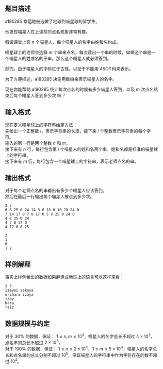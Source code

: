 ## 题目描述

a180285 幸运地被选做了地球到喵星球的留学生。

他发现喵星人在上课前的点名现象非常有趣。

假设课堂上有 $n$ 个喵星人，每个喵星人的名字由姓和名构成。

喵星球上的老师会选择 $m$ 个串来点名，每次读出一个串的时候，如果这个串是一个喵星人的姓或名的子串，那么这个喵星人就必须答到。

然而，由于喵星人的字码过于古怪，以至于不能用 $ASCII$ 码来表示。

为了方便描述，a180285 决定用数串来表示喵星人的名字。

现在你能帮助 a180285 统计每次点名的时候有多少喵星人答到，以及 $m$ 次点名结束后每个喵星人答到多少次 吗？

## 输入格式

现在定义喵星球上的字符串给定方法：  
先给出一个正整数 $l$，表示字符串的长度，接下来 $l$ 个整数表示字符串的每个字符。  
输入的第一行是两个整数 $n$ 和 $m$。  
接下来有 $n$ 行，每行包含第 $i$ 个喵星人的姓和名两个串，姓和名都是标准的喵星球上的字符串。  
接下来有 $m$ 行，每行包含一个喵星球上的字符串，表示老师点名的串。

## 输出格式

对于每个老师点名的串输出有多少个喵星人应该答到。  
然后在最后一行输出每个喵星人被点到多少次。


```input1
2 3 
6 8 25 0 24 14 8 6 18 0 10 20 24 0 
7 14 17 8 7 0 17 0 5 8 25 0 24 0 
4 8 25 0 24 
4 7 0 17 0 
4 17 0 8 25 
```


```output1
2 
1 
0 
1 2
```

## 样例解释

事实上样例给出的数据如果翻译成地球上的语言可以这样来看：

```
2 3 
izayoi sakuya 
orihara izaya 
izay 
hara 
raiz 
```

## 数据规模与约定

对于 $30\%$ 的数据，保证： $1\leq n,m\leq 10^3$，喵星人的名字总长不超过 $4\times 10^3$，点名串的总长不超过 $2\times 10^3$。  
对于 $100\%$ 的数据，保证： $1\leq n\leq 2\times 10^4$，$1\leq m\leq 5\times 10^4$，喵星人的名字总长和点名串的总长分别不超过 $10^5$，保证喵星人的字符串中作为字符存在的数不超过 $10^4$。